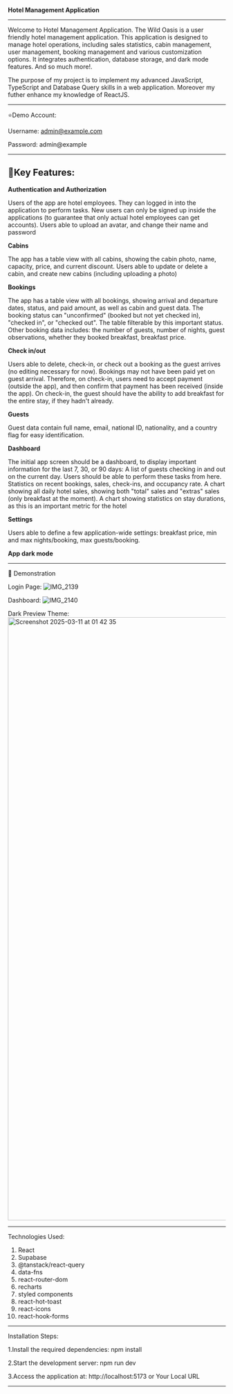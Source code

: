 **Hotel Management Application**

------------------------

Welcome to Hotel Management Application. The Wild Oasis is a user friendly hotel management application. This application is designed to manage hotel operations,
including sales statistics, cabin management, user management, booking management and various customization options. It integrates authentication, database storage, and dark mode
features. And so much more!.

The purpose of my project is to implement my advanced JavaScript, TypeScript and Database Query skills in a web application. Moreover my futher enhance my knowledge of ReactJS.

----------------------------------------------------------------------------------------------------------------------------------------------------------------------------------

⭐️Demo Account:


Username: admin@example.com

Password: admin@example

-----------------------------------------------

💫Key Features:
-----------------------------------------------
****Authentication and Authorization****

Users of the app are hotel employees. They can logged in into the application to perform tasks.
New users can only be signed up inside the applications (to guarantee that only actual hotel employees can get accounts).
Users able to upload an avatar, and change their name and password

****Cabins****

The app has a table view with all cabins, showing the cabin photo, name, capacity, price, and current discount.
Users able to update or delete a cabin, and create new cabins (including uploading a photo)

****Bookings****

The app has a table view with all bookings, showing arrival and departure dates, status, and paid amount, as well as cabin and guest data.
The booking status can "unconfirmed" (booked but not yet checked in), "checked in", or "checked out". The table filterable by this important status.
Other booking data includes: the number of guests, number of nights, guest observations, whether they booked breakfast, breakfast price.

****Check in/out****

Users able to delete, check-in, or check out a booking as the guest arrives (no editing necessary for now).
Bookings may not have been paid yet on guest arrival. Therefore, on check-in, users need to accept payment (outside the app), and then confirm that payment has been received (inside the app).
On check-in, the guest should have the ability to add breakfast for the entire stay, if they hadn't already.

****Guests****

Guest data contain full name, email, national ID, nationality, and a country flag for easy identification.

****Dashboard****

The initial app screen should be a dashboard, to display important information for the last 7, 30, or 90 days:
A list of guests checking in and out on the current day. Users should be able to perform these tasks from here.
Statistics on recent bookings, sales, check-ins, and occupancy rate.
A chart showing all daily hotel sales, showing both "total" sales and "extras" sales (only breakfast at the moment).
A chart showing statistics on stay durations, as this is an important metric for the hotel

****Settings****

Users able to define a few application-wide settings: breakfast price, min and max nights/booking, max guests/booking.

****App dark mode****

-------------------------------------------------------

💫 Demonstration

Login Page:
![IMG_2139](https://github.com/user-attachments/assets/73c075f1-b3cf-44ad-901d-7a5baa7b61a2)

Dashboard:
![IMG_2140](https://github.com/user-attachments/assets/a9ba28b1-57c6-4fcd-ac38-8ac7dcafd47d)

Dark Preview Theme:
<img width="1395" alt="Screenshot 2025-03-11 at 01 42 35" src="https://github.com/user-attachments/assets/a632ab2d-0d77-490e-b862-4f8b282889b9" />

------------------------------------------------------

Technologies Used:

1. React
2. Supabase
3. @tanstack/react-query
4. data-fns
5. react-router-dom
6. recharts
7. styled components
8. react-hot-toast
9. react-icons
10. react-hook-forms

---------------------------------------------------------

Installation Steps:


1.Install the required dependencies:  npm install


2.Start the development server:  npm run dev


3.Access the application at:  http://localhost:5173 or Your Local URL



--------------------------------------------------------------
